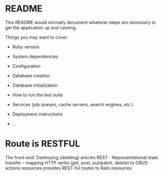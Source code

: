 # README

This README would normally document whatever steps are necessary to get the
application up and running.

Things you may want to cover:

* Ruby version

* System dependencies

* Configuration

* Database creation

* Database initialization

* How to run the test suite

* Services (job queues, cache servers, search engines, etc.)

* Deployment instructions

* ...

# Route is RESTFUL

The front-end: Destroying (deleting) articles
REST - Representational state transfer - mapping HTTP verbs (get, post,
put/patch, delete) to CRUD actions
resources provides REST-ful routes to Rails resources

